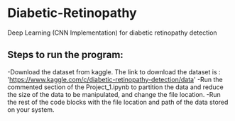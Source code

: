 # Diabetic-Retinopathy
Deep Learning (CNN Implementation) for diabetic retinopathy detection

## Steps to run the program:

-Download the dataset from kaggle. The link to download the dataset is : 'https://www.kaggle.com/c/diabetic-retinopathy-detection/data'
-Run the commented section of the Project_1.ipynb to partition the data and reduce the size of the data to be manipulated, and change the file location.
-Run the rest of the code blocks with the file location and path of the data stored on your system.


